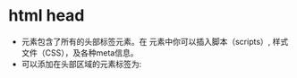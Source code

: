 
# html head
* <head> 元素包含了所有的头部标签元素。在 <head>元素中你可以插入脚本（scripts）, 样式文件（CSS），及各种meta信息。
* 可以添加在头部区域的元素标签为: <title>, <style>, <meta>, <link>, <script>, <noscript>, and <base>.

## title
* 标签定义了不同文档的标题。
* 在 HTML/XHTML 文档中是必须的。
* 可以显示文本，也可以在左侧显示logo等图片。
* title元素:
    * 定义了浏览器工具栏的标题
    * 当网页添加到收藏夹时，显示在收藏夹中的标题
    * 显示在搜索引擎结果页面的标题

## base
* 描述了基本的链接地址/链接目标，该标签作为HTML文档中所有的链接标签的默认链接:
```html
<head>
<base href="http://www.runoob.com/images/" target="_blank">
</head>
```

## link
* 定义了文档与外部资源之间的关系。
* 通常用于链接到样式表:
```html
<head>
<link rel="stylesheet" type="text/css" href="mystyle.css">
</head>
```

## style
* 定义了HTML文档的样式文件引用地址.
* 在<style> 元素中你也可以直接添加样式来渲染 HTML 文档:
```html
<head>
<style type="text/css">
body {background-color:yellow}
p {color:blue}
</style>
</head>
```

## meta
* 描述了一些基本的元数据。
* 提供了元数据.元数据不显示在页面上，但会被浏览器解析。
* 通常用于指定网页的描述，关键词，文件的最后修改时间，作者，和其他元数据。
* 为搜索引擎定义关键词:
```html
<meta name="keywords" content="HTML, CSS, XML, XHTML, JavaScript">
```

* 为网页定义描述内容:
```html
<meta name="description" content="免费 Web & 编程 教程">
```

* 定义网页作者:
```html
<meta name="author" content="Runoob">
```

* 每30秒钟刷新当前页面:
```html
<meta http-equiv="refresh" content="30">
```

## script
* 用于加载脚本文件，如： JavaScript。
